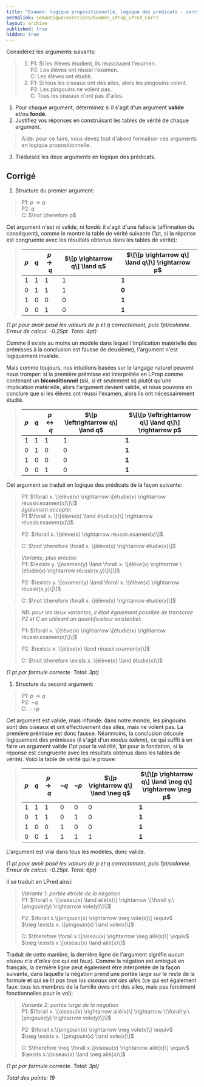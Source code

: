 ```yaml
---
title: "Examen: logique propositionnelle, logique des prédicats - corrigé"
permalink: semantique/exercices/Examen_LProp_LPred_Corr/
layout: archive
published: true
hidden: true
---
```


Considérez les arguments suivants:

> 1. P1: Si les élèves étudient, ils réussissent l'examen.  
> P2: Les élèves ont réussi l'examen.  
> C: Les élèves ont étudié.
> 2. P1: Si tous les oiseaux ont des ailes, alors les pingouins volent.  
> P2: Les pingouins ne volent pas.  
> C: Tous les oiseaux n'ont pas d'ailes.

1. Pour chaque argument, déterminez si il s'agit d'un argument **valide** et/ou **fondé**.
2. Justifiez vos réponses en construisant les tables de vérité de chaque argument.

> Aide: pour ce faire, vous devez tout d'abord formaliser ces arguments en logique propositionnelle.

3. Traduisez les deux arguments en logique des prédicats.

## Corrigé

1. Structure du premier argument:

> P1: $p \rightarrow q$  
> P2: $q$  
> C: $\not \therefore p$

Cet argument n'est ni valide, ni fondé: il s'agit d'une fallacie (affirmation du conséquent), comme le montre la table de vérité suivante (1pt, si la réponse est congruente avec les résultats obtenus dans les tables de vérité):

> | $p$ | $q$ | $p \rightarrow q$ | $\[p \rightarrow q\] \land q$ | $\[\[p \rightarrow q\] \land q\]\] \rightarrow p$
> |---|---|---|---|---|
> | 1   | 1   | 1 | 1 | **1**
> | 0   | 1   | 1 | 1 | **0**
> | 1   | 0   | 0 | 0 | **1**
> | 0   | 0   | 1 | 0 | **1**

*(1 pt pour avoir posé les valeurs de $p$ et $q$ correctement, puis 1pt/colonne. Erreur de calcul: -0.25pt. Total: 4pt)*

Comme il existe au moins un modèle dans lequel l'implication matérielle des prémisses à la conclusion est fausse (le deuxième), l'argument n'est logiquement invalide.

Mais comme toujours, nos intuitions basées sur le langage naturel peuvent nous tromper: si la première prémisse est interprétée en LProp comme contenant un **biconditionnel** (ssi, si et seulement si) plutôt qu'une implication matérielle, alors l'argument devient valide, et nous pouvons en conclure que si les élèves ont réussi l'examen, alors ils ont nécessairement étudié.

> | $p$ | $q$ | $p \leftrightarrow q$ | $\[p \leftrightarrow q\] \land q$ | $\[\[p \leftrightarrow q\] \land q\]\] \rightarrow p$
> |---|---|---|---|---|
> | 1   | 1   | 1 | 1 | **1**
> | 0   | 1   | 0 | 0 | **1**
> | 1   | 0   | 0 | 0 | **1**
> | 0   | 0   | 1 | 0 | **1**

Cet argument se traduit en logique des prédicats de la façon suivante:

> P1: $\forall x. \[élève(x) \rightarrow \[étudie(x) \rightarrow réussir.examen(x)\]\]$  
> *également accepté:*  
> P1 $\forall x. \[\[élève(x) \land étudie(x)\] \rightarrow réussir.examen(x)\]$  
> 
> P2: $\forall x. \[élève(x) \rightarrow réussir.examen(x)\]$  
> 
> C: $\not \therefore \forall x. \[élève(x) \rightarrow étudie(x)\]$

> *Variante, plus précise:*  
> P1: $\exists y. \[examen(y) \land \forall x. \[élève(x) \rightarrow \[étudie(x) \rightarrow réussir(x,y)\]\]\]$  
> 
> P2: $\exists y. \[examen(y) \land \forall x. \[élève(x) \rightarrow réussir(x,y)\]\]$  
> 
> C: $\not \therefore \forall x. \[élève(x) \rightarrow étudie(x)\]$

> *NB: pour les deux variantes, il était également possible de transcrire P2 et C en utilisant un quantificateur existentiel:*  
> 
> P1: $\forall x. \[élève(x) \rightarrow \[étudie(x) \rightarrow réussir.examen(x)\]\]$  
>  
> P2: $\exists x. \[élève(x) \land réussir.examen(x)\]$  
> 
> C: $\not \therefore \exists x. \[élève(x) \land étudie(x)\]$

*(1 pt par formule correcte. Total: 3pt)*




1. Structure du second argument:

> P1: $p \rightarrow q$  
> P2: $\neg q$  
> C: $\therefore \neg p$

Cet argument est valide, mais infondé: dans notre monde, les pingouins sont des oiseaux et ont effectivement des ailes, mais ne volent pas. La première prémisse est donc fausse. Néanmoins, la conclusion découle logiquement des prémisses (il s'agit d'un *modus tollens*), ce qui suffit à en faire un argument valide (1pt pour la validité, 1pt pour la fondation, si la réponse est congruente avec les résultats obtenus dans les tables de vérité). Voici la table de vérité qui le prouve:

> | $p$ | $q$ | $p \rightarrow q$ | $\neg q$ | $\neg p$ | $\[p \rightarrow q\] \land \neg q$ | $\[\[p \rightarrow q\] \land \neg q\] \rightarrow \neg p$
> |---|---|---|---|---|---|---
> | 1   | 1   | 1 | 0 | 0 | 0 | **1**
> | 0   | 1   | 1 | 0 | 1 | 0 | **1**
> | 1   | 0   | 0 | 1 | 0 | 0 | **1**
> | 0   | 0   | 1 | 1 | 1 | 1 | **1**

L'argument est vrai dans tous les modèles, donc valide.

*(1 pt pour avoir posé les valeurs de $p$ et $q$ correctement, puis 1pt/colonne. Erreur de calcul: -0.25pt. Total: 6pt)*

Il se traduit en LPred ainsi:

> *Variante 1: portée étroite de la négation*  
> P1: $\forall x. \[oiseau(x) \land ailé(x)\] \rightarrow \[\forall y.\[pingouin(y) \rightarrow vole(y)\]\]$  
> 
> P2: $\forall x.\[pingouin(x) \rightarrow  \neg vole(x)\] \equiv$  
> $\neg \exists x. \[pingouin(x) \land vole(x)\]$  
> 
> C: $\therefore \forall x.\[oiseau(x) \rightarrow \neg ailé(x)\] \equiv$  
> $\neg \exists x.\[oiseau(x) \land ailé(x)\]$

Traduit de cette manière, la dernière ligne de l'argument signifie *aucun oiseau n'a d'ailes* (ce qui est faux). Comme la négation est ambiguë en français, la dernière ligne peut également être interprétée de la façon suivante, dans laquelle la négation prend une portée large sur le reste de la formule et qui se lit *pas tous les oiseaux ont des ailes* (ce qui est également faux: tous les membres de la famille *aves* ont des ailes, mais pas forcément fonctionnelles pour le vol):

> *Variante 2: portée large de la négation*  
> P1: $\forall x. \[oiseau(x) \rightarrow ailé(x)\] \rightarrow \[\forall y.\[pingouin(y) \rightarrow vole(y)\]\]$  
> 
> P2: $\forall x.\[pingouin(x) \rightarrow  \neg vole(x)\] \equiv$  
> $\neg \exists x. \[pingouin(x) \land vole(x)\]$  
> 
> C: $\therefore \neg \forall x.\[oiseau(x) \rightarrow ailé(x)\] \equiv$  
> $\exists x.\[oiseau(x) \land \neg ailé(x)\]$

*(1 pt par formule correcte. Total: 3pt)*

*Total des points: 19*
